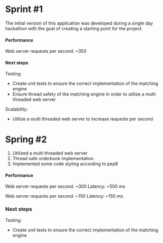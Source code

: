 # Sprint #1
The initial version of this application was developed during a single day hackathon with the goal of creating a starting point for the project.

#### Performance
Web server requests per second: ~350

#### Next steps
Testing:
- Create unit tests to ensure the correct implementation of the matching engine
- Ensure thread safety of the matching engine in order to utilize a multi threaded web server

Scalability:
- Utilize a multi threaded web server to increase requests per second

# Spring #2
1. Utilized a multi threaded web server 
2. Thread safe orderbook implementation.
3. Implemented some code styling according to pep8

#### Performance
Web server requests per second: ~300
Latency: ~500 ms

Web server requests per second: ~150
Latency: ~150 ms

### Next steps
Testing:
- Create unit tests to ensure the correct implementation of the matching engine
